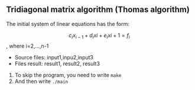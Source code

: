 ## Tridiagonal matrix algorithm (Thomas algorithm)
The initial system of linear equations has the form:

$$ c_{i}x_{i-1} + d_{i}x{i} + e_{i}x{i+1} = f_{i} $$
, where i=2,...,n-1 

* Source files: input1,inpu2,input3
* Files result: result1, result2, result3

1. To skip the program, you need to write `make`
2. And then write `./main`
